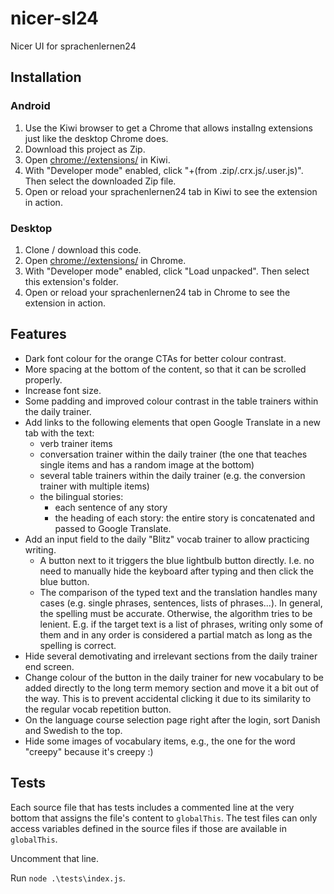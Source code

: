# nicer-sl24

Nicer UI for sprachenlernen24

## Installation

### Android

1. Use the Kiwi browser to get a Chrome that allows installng extensions just like the desktop Chrome does.
2. Download this project as Zip.
3. Open [chrome://extensions/](chrome://extensions/) in Kiwi.
4. With "Developer mode" enabled, click "+(from .zip/.crx.js/.user.js)". Then select the downloaded Zip file.
5. Open or reload your sprachenlernen24 tab in Kiwi to see the extension in action.

### Desktop

1. Clone / download this code.
2. Open [chrome://extensions/](chrome://extensions/) in Chrome.
3. With "Developer mode" enabled, click "Load unpacked". Then select this extension's folder.
4. Open or reload your sprachenlernen24 tab in Chrome to see the extension in action.

## Features

- Dark font colour for the orange CTAs for better colour contrast.
- More spacing at the bottom of the content, so that it can be scrolled properly.
- Increase font size.
- Some padding and improved colour contrast in the table trainers within the daily trainer.
- Add links to the following elements that open Google Translate in a new tab with the text:
  - verb trainer items
  - conversation trainer within the daily trainer (the one that teaches single items and has a random image at the bottom)
  - several table trainers within the daily trainer (e.g. the conversion trainer with multiple items)
  - the bilingual stories:
    - each sentence of any story
    - the heading of each story: the entire story is concatenated and passed to Google Translate.
- Add an input field to the daily "Blitz" vocab trainer to allow practicing writing.
  - A button next to it triggers the blue lightbulb button directly. I.e. no need to manually hide the keyboard after typing and then click the blue button.
  - The comparison of the typed text and the translation handles many cases (e.g. single phrases, sentences, lists of phrases...). In general, the spelling must be accurate. Otherwise, the algorithm tries to be lenient. E.g. if the target text is a list of phrases, writing only some of them and in any order is considered a partial match as long as the spelling is correct.
- Hide several demotivating and irrelevant sections from the daily trainer end screen.
- Change colour of the button in the daily trainer for new vocabulary to be added directly to the long term memory section and move it a bit out of the way. This is to prevent accidental clicking it due to its similarity to the regular vocab repetition button.
- On the language course selection page right after the login, sort Danish and Swedish to the top.
- Hide some images of vocabulary items, e.g., the one for the word "creepy" because it's creepy :)

## Tests

Each source file that has tests includes a commented line at the very bottom that assigns the file's content to `globalThis`. The test files can only access variables defined in the source files if those are available in `globalThis`.

Uncomment that line.

Run `node .\tests\index.js`.

